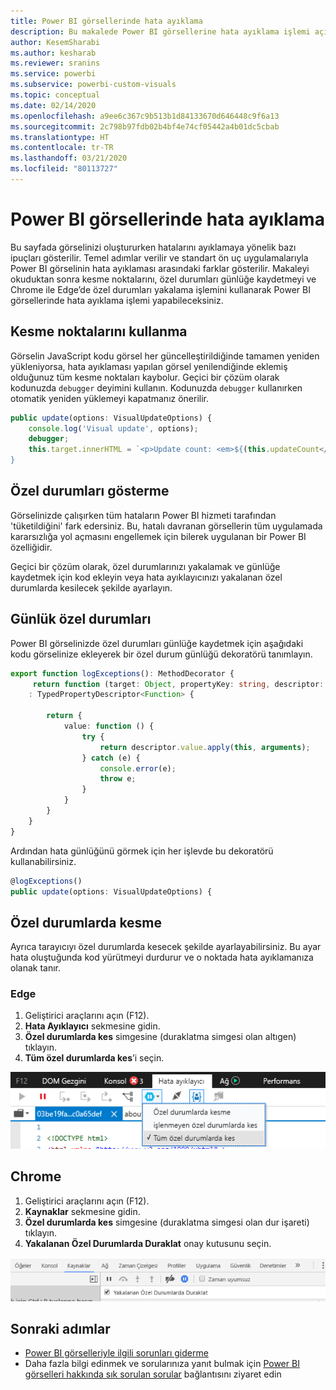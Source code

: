 ```yaml
---
title: Power BI görsellerinde hata ayıklama
description: Bu makalede Power BI görsellerine hata ayıklama işlemi açıklanır.
author: KesemSharabi
ms.author: kesharab
ms.reviewer: sranins
ms.service: powerbi
ms.subservice: powerbi-custom-visuals
ms.topic: conceptual
ms.date: 02/14/2020
ms.openlocfilehash: a9ee6c367c9b513b1d84133670d646448c9f6a13
ms.sourcegitcommit: 2c798b97fdb02b4bf4e74cf05442a4b01dc5cbab
ms.translationtype: HT
ms.contentlocale: tr-TR
ms.lasthandoff: 03/21/2020
ms.locfileid: "80113727"
---
```

# <a name="how-to-debug-power-bi-visuals"></a>Power BI görsellerinde hata ayıklama

Bu sayfada görselinizi oluştururken hatalarını ayıklamaya yönelik bazı ipuçları gösterilir. Temel adımlar verilir ve standart ön uç uygulamalarıyla Power BI görselinin hata ayıklaması arasındaki farklar gösterilir.
Makaleyi okuduktan sonra kesme noktalarını, özel durumları günlüğe kaydetmeyi ve Chrome ile Edge’de özel durumları yakalama işlemini kullanarak Power BI görsellerinde hata ayıklama işlemi yapabileceksiniz.

## <a name="using-breakpoints"></a>Kesme noktalarını kullanma

Görselin JavaScript kodu görsel her güncelleştirildiğinde tamamen yeniden yükleniyorsa, hata ayıklaması yapılan görsel yenilendiğinde eklemiş olduğunuz tüm kesme noktaları kaybolur. Geçici bir çözüm olarak kodunuzda `debugger` deyimini kullanın. Kodunuzda `debugger` kullanırken otomatik yeniden yüklemeyi kapatmanız önerilir.

```typescript
public update(options: VisualUpdateOptions) {
    console.log('Visual update', options);
    debugger;
    this.target.innerHTML = `<p>Update count: <em>${(this.updateCount</em></p>`;
}
```


## <a name="showing-exceptions"></a>Özel durumları gösterme

Görselinizde çalışırken tüm hataların Power BI hizmeti tarafından 'tüketildiğini' fark edersiniz. Bu, hatalı davranan görsellerin tüm uygulamada kararsızlığa yol açmasını engellemek için bilerek uygulanan bir Power BI özelliğidir.

Geçici bir çözüm olarak, özel durumlarınızı yakalamak ve günlüğe kaydetmek için kod ekleyin veya hata ayıklayıcınızı yakalanan özel durumlarda kesilecek şekilde ayarlayın.


## <a name="log-exceptions"></a>Günlük özel durumları

Power BI görselinizde özel durumları günlüğe kaydetmek için aşağıdaki kodu görselinize ekleyerek bir özel durum günlüğü dekoratörü tanımlayın.

```typescript
export function logExceptions(): MethodDecorator {
     return function (target: Object, propertyKey: string, descriptor: TypedPropertyDescriptor<Function>)
    : TypedPropertyDescriptor<Function> {
            
        return {
            value: function () {
                try {
                    return descriptor.value.apply(this, arguments);
                } catch (e) {
                    console.error(e);
                    throw e;
                }
            }
        }
    }
}
```
Ardından hata günlüğünü görmek için her işlevde bu dekoratörü kullanabilirsiniz.

```typescript
@logExceptions()
public update(options: VisualUpdateOptions) {
```

## <a name="break-on-exceptions"></a>Özel durumlarda kesme

Ayrıca tarayıcıyı özel durumlarda kesecek şekilde ayarlayabilirsiniz. Bu ayar hata oluştuğunda kod yürütmeyi durdurur ve o noktada hata ayıklamanıza olanak tanır.

### <a name="edge"></a>Edge

1. Geliştirici araçlarını açın (F12).
2. **Hata Ayıklayıcı** sekmesine gidin.
3. **Özel durumlarda kes** simgesine (duraklatma simgesi olan altıgen) tıklayın.
4. **Tüm özel durumlarda kes**’i seçin.

![Veri rolü alanları](media/visuals-how-to-debug/how-to-debug-edge.png)

## <a name="chrome"></a>Chrome

1. Geliştirici araçlarını açın (F12).
2. **Kaynaklar** sekmesine gidin.
3. **Özel durumlarda kes** simgesine (duraklatma simgesi olan dur işareti) tıklayın.
4. **Yakalanan Özel Durumlarda Duraklat** onay kutusunu seçin.

![Veri rolü alanları](media/visuals-how-to-debug/how-to-debug-chrome.png)

## <a name="next-steps"></a>Sonraki adımlar
* [Power BI görselleriyle ilgili sorunları giderme](power-bi-custom-visuals-troubleshoot.md)
* Daha fazla bilgi edinmek ve sorularınıza yanıt bulmak için [Power BI görselleri hakkında sık sorulan sorular](power-bi-custom-visuals-faq.md#organizational-power-bi-visuals) bağlantısını ziyaret edin
